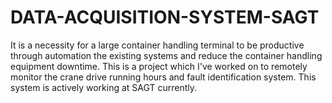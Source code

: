 # DATA-ACQUISITION-SYSTEM-SAGT
It is a necessity for a large container handling terminal to be productive through automation the existing systems and reduce the container handling equipment downtime. This is a project which I've worked on to remotely monitor the crane drive running hours and fault identification system. This system is actively working at SAGT currently.
